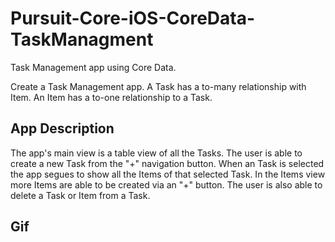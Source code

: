 # Pursuit-Core-iOS-CoreData-TaskManagment
Task Management app using Core Data.

Create a Task Management app. A Task has a to-many relationship with Item. An Item has a to-one relationship to a Task. 

## App Description
The app's main view is a table view of all the Tasks. The user is able to create a new Task from the "+" navigation button. 
When an Task is selected the app segues to show all the Items of that selected Task. In the Items view more Items are able to be created via an "+" button. The user is also able to delete a Task or Item from a Task. 


## Gif 

![]()
